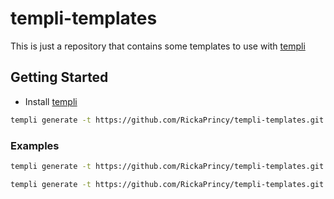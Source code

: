 # templi-templates

This is just a repository that contains some templates to use with [templi](https://github.com/RickaPrincy/Templi)

## Getting Started

- Install [templi](https://github.com/RickaPrincy/Templi)

```bash
templi generate -t https://github.com/RickaPrincy/templi-templates.git -s <template_to_use> -o <your_out_folder>
```

### Examples


```bash
templi generate -t https://github.com/RickaPrincy/templi-templates.git -s "libc++" -o ~/libc++
```

```bash
templi generate -t https://github.com/RickaPrincy/templi-templates.git -s "fjpa" -o ~/myproject
```
